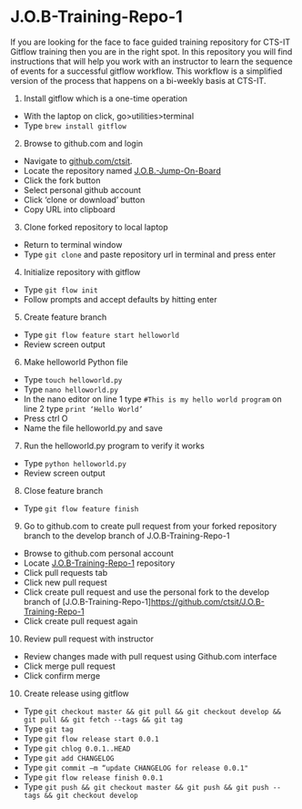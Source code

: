 # J.O.B-Training-Repo-1

If you are looking for the face to face guided training repository for CTS-IT Gitflow training then you are in the right spot. In this repository you will find instructions that will help you work with an instructor to learn the sequence of events for a successful gitflow workflow. This workflow is a simplified version of the process that happens on a bi-weekly basis at CTS-IT. 


1) Install gitflow which is a one-time operation
- With the laptop on click, go>utilities>terminal
- Type `brew install gitflow`

2) Browse to github.com and login
- Navigate to [github.com/ctsit](http://github.com/ctsit "CTS-IT Github Page").
- Locate the repository named [J.O.B.-Jump-On-Board](https://github.com/ctsit/J.O.B.-Jump-On-Board "CTS-IT Job Training")
- Click the fork button
- Select personal github account
- Click ‘clone or download’ button
- Copy URL into clipboard

3) Clone forked repository to local laptop
- Return to terminal window
- Type `git clone` and paste repository url in terminal and press enter

4) Initialize repository with gitflow
- Type `git flow init`
- Follow prompts and accept defaults by hitting enter

5) Create feature branch
- Type `git flow feature start helloworld`
- Review screen output

6) Make helloworld Python file
- Type `touch helloworld.py`
- Type `nano helloworld.py`
- In the nano editor on line 1 type `#This is my hello world program` on line 2 type `print ‘Hello World’`
- Press ctrl O
- Name the file helloworld.py and save

7) Run the helloworld.py program to verify it works
- Type `python helloworld.py`
- Review screen output

8) Close feature branch
- Type `git flow feature finish`

9) Go to github.com to create pull request from your forked repository branch to the develop branch of J.O.B-Training-Repo-1  
- Browse to github.com personal account
- Locate [J.O.B-Training-Repo-1](https://github.com/ctsit/J.O.B-Training-Repo-1) repository
- Click pull requests tab
- Click new pull request
- Click create pull request and use the personal fork to the develop branch of [J.O.B-Training-Repo-1]https://github.com/ctsit/J.O.B-Training-Repo-1
- Click create pull request again

10) Review pull request with instructor
- Review changes made with pull request using Github.com interface
- Click merge pull request
- Click confirm merge

10) Create release using gitflow
- Type `git checkout master && git pull && git checkout develop && git pull && git fetch --tags && git tag`
- Type `git tag`
- Type `git flow release start 0.0.1`
- Type `git chlog 0.0.1..HEAD`
- Type `git add CHANGELOG`
- Type `git commit –m “update CHANGELOG for release 0.0.1"`
- Type `git flow release finish 0.0.1`
- Type `git push && git checkout master && git push && git push --tags && git checkout develop`
